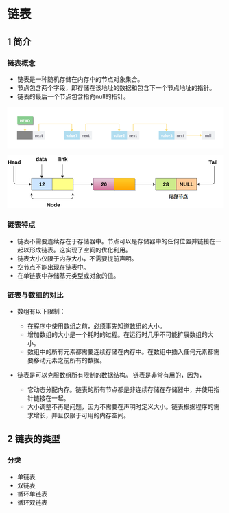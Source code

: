 # 链表

## 1 简介

### 链表概念

* 链表是一种随机存储在内存中的节点对象集合。
* 节点包含两个字段，即存储在该地址的数据和包含下一个节点地址的指针。
* 链表的最后一个节点包含指向null的指针。

![](image/2021-03-12-21-00-33.png)

![](image/2021-03-12-21-01-53.png)


### 链表特点
* 链表不需要连续存在于存储器中。节点可以是存储器中的任何位置并链接在一起以形成链表。这实现了空间的优化利用。
* 链表大小仅限于内存大小，不需要提前声明。
* 空节点不能出现在链表中。
* 在单链表中存储基元类型或对象的值。

### 链表与数组的对比

* 数组有以下限制：
  * 在程序中使用数组之前，必须事先知道数组的大小。
  * 增加数组的大小是一个耗时的过程。在运行时几乎不可能扩展数组的大小。
  * 数组中的所有元素都需要连续存储在内存中。在数组中插入任何元素都需要移动元素之前所有的数据。

* 链表是可以克服数组所有限制的数据结构。 链表是非常有用的，因为，

  * 它动态分配内存。链表的所有节点都是非连续存储在存储器中，并使用指针链接在一起。
  * 大小调整不再是问题，因为不需要在声明时定义大小。链表根据程序的需求增长，并且仅限于可用的内存空间。

## 2 链表的类型

### 分类

* 单链表
* 双链表
* 循环单链表
* 循环双链表